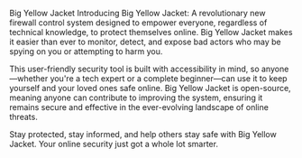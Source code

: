 Big Yellow Jacket
Introducing Big Yellow Jacket: A revolutionary new firewall control system designed to empower everyone, regardless of technical knowledge, to protect themselves online. Big Yellow Jacket makes it easier than ever to monitor, detect, and expose bad actors who may be spying on you or attempting to harm you.

This user-friendly security tool is built with accessibility in mind, so anyone—whether you're a tech expert or a complete beginner—can use it to keep yourself and your loved ones safe online. Big Yellow Jacket is open-source, meaning anyone can contribute to improving the system, ensuring it remains secure and effective in the ever-evolving landscape of online threats.

Stay protected, stay informed, and help others stay safe with Big Yellow Jacket. Your online security just got a whole lot smarter.
